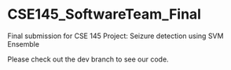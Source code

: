 # CSE145_SoftwareTeam_Final
Final submission for CSE 145 Project: Seizure detection using SVM Ensemble 

Please check out the dev branch to see our code. 

